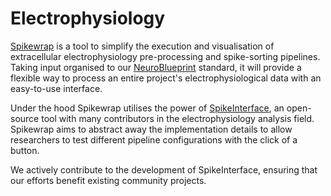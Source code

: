 # Electrophysiology

[Spikewrap](https://github.com/neuroinformatics-unit/spikewrap) is a tool to simplify the execution and visualisation of extracellular electrophysiology pre-processing and spike-sorting pipelines. Taking input organised to our [NeuroBlueprint](https://neuroblueprint.neuroinformatics.dev) standard, it will provide a flexible way to process an entire project's electrophysiological data with an easy-to-use interface.

Under the hood Spikewrap utilises the power of [SpikeInterface](https://spikeinterface.readthedocs.io/en/latest/), an open-source tool with many contributors in the electrophysiology analysis field. Spikewrap aims to abstract away the implementation details to allow researchers to test different pipeline configurations with the click of a button. 

We actively contribute to the development of SpikeInterface, ensuring that our efforts benefit existing community projects. 
